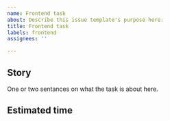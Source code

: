 ```yaml
---
name: Frontend task
about: Describe this issue template's purpose here.
title: Frontend task
labels: frontend
assignees: ''

---
```


## Story

One or two sentances on what the task is about here.

## Estimated time

